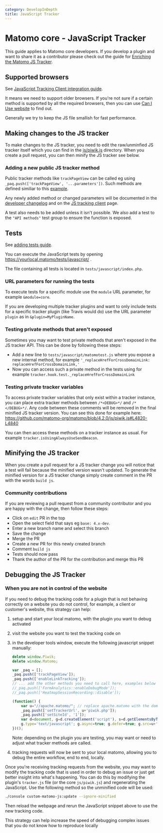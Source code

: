 ```yaml
---
category: DevelopInDepth
title: JavaScript Tracker
---
```

# Matomo core - JavaScript Tracker

This guide applies to Matomo core developers. If you develop a plugin and want to share it as a contributor please check out the guide for [Enriching the Matomo JS Tracker](https://developer.matomo.org/guides/enrich-js-tracker).

## Supported browsers

See [JavaScript Tracking Client integration guide](https://developer.matomo.org/guides/tracking-javascript-guide#supported-browsers).

It means we need to support older browsers. If you're not sure if a certain method is supported by all the required browsers, then you can use [Can I Use website](https://caniuse.com/) to find out.

Generally we try to keep the JS file smallish for fast performance.

## Making changes to the JS tracker

To make changes to the JS tracker, you need to edit the raw/unminfied JS tracker itself which you can find in the [js/piwik.js](https://github.com/matomo-org/matomo/blob/4.x-dev/js/piwik.js) directory. When you create a pull request, you can then minify the JS tracker see below.

### Adding a new public JS tracker method

Public tracker methods like `trackPageView` can be called eg using `_paq.push(['trackPageView', '...parameters'])`. Such methods are defined similiar to this [example](https://github.com/matomo-org/matomo/blob/4.4.1/js/piwik.js#L6260-L6275).

Any newly added method or changed parameters will be documented in the [developer changelog](https://developer.matomo.org/guides/apis#developer-changelog) and on the [JS tracking client](https://developer.matomo.org/api-reference/tracking-javascript) page.

A test also needs to be added unless it isn't possible. We also add a test to the `"API methods"` test group to ensure the function is exposed.

## Tests

See [adding tests guide](https://developer.matomo.org/guides/enrich-js-tracker#adding-tests).

You can execute the JavaScript tests by opening https://yourlocal.matomo/tests/javascript/ .

The file containing all tests is located in `tests/javascript/index.php`.

### URL parameters for running the tests

To execute tests for a specific module use the `module` URL parameter, for example `&module=core`.

If you are developing multiple tracker plugins and want to only include tests for a specific tracker plugin (like Travis would do) use the URL parameter `plugin` as in `&plugin=MyPluginName`.

### Testing private methods that aren't exposed

Sometimes you may want to test private methods that aren't exposed in the JS tracker API. This can be done by following these steps:

* Add a new line to `tests/javascript/matomotest.js` where you expose a new internal method, for example `'_replaceHrefForCrossDomainLink: replaceHrefForCrossDomainLink,' `
* Now you can access such a private method in the tests using for example `tracker.hook.test._replaceHrefForCrossDomainLink`

### Testing private tracker variables

To access private tracker variables that only exist within a tracker instance, you can place extra tracker methods between `/*<DEBUG>*/` and `/*</DEBUG>*/`. Any code between these comments will be removed in the final minified JS tracker version. You can see this done for example here: https://github.com/matomo-org/matomo/blob/4.2.0/js/piwik.js#L4820-L4840

You can then access these methods on a tracker instance as usual. For example `tracker.isUsingAlwaysUseSendBeacon`. 

## Minifying the JS tracker

When you create a pull request for a JS tracker change you will notice that a test will fail because the minified version wasn't updated. To generate the minified version for a JS tracker change simply create comment in the PR with the words `build js`.

### Community contributions 

If you are reviewing a pull request from a community contributor and you are happy with the change, then follow these steps:

* Click on `edit` PR in the top
* Open the select field that says eg `base: 4.x-dev`. 
* Enter a new branch name and select this branch
* Save the change
* Merge the PR
* Create a new PR for this newly created branch
* Comment `build js`
* Tests should now pass
* Thank the author of the PR for the contribution and merge this PR

## Debugging the JS Tracker

### When you are not in control of the website

If you need to debug the tracking code for a plugin that is not behaving correctly on a website you do not control, for example,
a client or customer's website, this strategy can help:

1. setup and start your local matomo, with the plugin you want to debug activated
2. visit the website you want to test the tracking code on
3. in the developer tools window, execute the following javascript snippet manually:

    ```javascript
    delete window.Piwik;
    delete window.Matomo;

    var _paq = [];
    _paq.push(['trackPageView']);
    _paq.push(['enableLinkTracking']);
    // ... add the other methods you need to call here, examples below ...
    //_paq.push(['FormAnalytics::enableDebugMode']);
    //_paq.push(['HeatmapSessionRecording::disable']);

    (function() {
        var u="//apache.matomo/"; // replace apache.matomo with the domain your local matomo is on, eg, localhost
        _paq.push(['setTrackerUrl', u+'piwik.php']);
        _paq.push(['setSiteId', '1']);
        var d=document, g=d.createElement('script'), s=d.getElementsByTagName('script')[0];
        g.type='text/javascript'; g.async=true; g.defer=true; g.src=u+'piwik.js'; s.parentNode.insertBefore(g,s);
    })();
    ```

   Note: depending on the plugin you are testing, you may want or need to adjust what tracker methods are called.
4. tracking requests will now be sent to your local matomo, allowing you to debug the entire workflow, end to end, locally.

Once you're receiving tracking requests from the website, you may want to modify the tracking code that is used in order to
debug an issue or just get better insight into what's happening. You can do this by modifying the plugin's `tracker.js` file
(or the core `js/piwik.js`) and regenerating the JavaScript. Use the following method so the unminified code will be used:

```bash
./console custom-matomo-js:update --ignore-minified
```

Then reload the webpage and rerun the JavaScript snippet above to use the new tracking code.

This strategy can help increase the speed of debugging complex issues that you do not know how to reproduce locally
